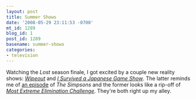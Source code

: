 ```yaml
---
layout: post
title: Summer Shows
date: '2008-05-29 23:11:53 -0700'
mt_id: 1289
blog_id: 1
post_id: 1289
basename: summer-shows
categories:
- television
---
```

<p>
Watching the <cite>Lost</cite> season finale, I got excited by a couple new reality shows: <a href="http://abc.go.com/summer/wipeout/index"><cite>Wipeout</cite></a> and <a href="http://abc.go.com/summer/isurvivedajapanesegame/index"><cite>I Survived a Japanese Game Show</cite></a>. The latter reminds me of <a href="http://www.milkandcookies.com/link/64364/detail/">an episode</a> of <cite>The Simpsons</cite> and the former looks like a rip-off of <a href="http://en.wikipedia.org/wiki/MXC"><cite>Most Extreme Elimination Challenge</cite></a>. They're both right up my alley.
</p>

